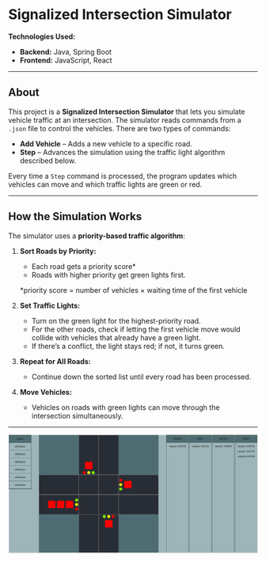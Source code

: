 # Signalized Intersection Simulator

**Technologies Used:**  
- **Backend:** Java, Spring Boot  
- **Frontend:** JavaScript, React  

---

## About

This project is a **Signalized Intersection Simulator** that lets you simulate vehicle traffic at an intersection. The simulator reads commands from a `.json` file to control the vehicles. There are two types of commands:

- **Add Vehicle** – Adds a new vehicle to a specific road.  
- **Step** – Advances the simulation using the traffic light algorithm described below.

Every time a `Step` command is processed, the program updates which vehicles can move and which traffic lights are green or red.

---

## How the Simulation Works

The simulator uses a **priority-based traffic algorithm**:

1. **Sort Roads by Priority:**  
   - Each road gets a priority score*  
   - Roads with higher priority get green lights first.
  
   *priority score = number of vehicles × waiting time of the first vehicle

2. **Set Traffic Lights:**  
   - Turn on the green light for the highest-priority road.  
   - For the other roads, check if letting the first vehicle move would collide with vehicles that already have a green light.  
   - If there’s a conflict, the light stays red; if not, it turns green.

3. **Repeat for All Roads:**  
   - Continue down the sorted list until every road has been processed.

4. **Move Vehicles:**  
   - Vehicles on roads with green lights can move through the intersection simultaneously.

---
<img src="frontend_image.png" alt="Opis alternatywny" width="1000"/>


